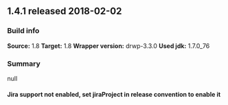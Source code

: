 ## 1.4.1 released 2018-02-02 
### Build info 
**Source:** 1.8 
**Target:** 1.8 
**Wrapper version:** drwp-3.3.0 
**Used jdk:** 1.7.0_76

### Summary 
null
#### Jira support not enabled, set jiraProject in release convention to enable it 
